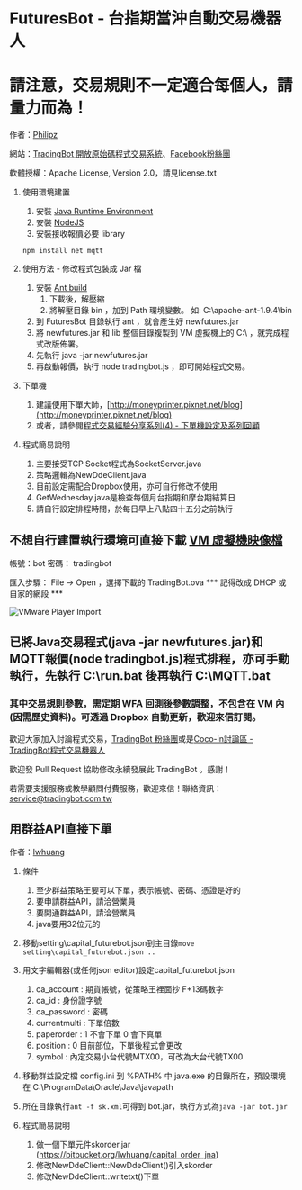 FuturesBot - 台指期當沖自動交易機器人
===========
# 請注意，交易規則不一定適合每個人，請量力而為！
作者：[Philipz](http://blog.everfine.com.tw/)

網站：[TradingBot 開放原始碼程式交易系統](http://www.tradingbot.com.tw/)、[Facebook粉絲團](http://www.facebook.com/tradingbot)

軟體授權：Apache License, Version 2.0，請見license.txt

1. 使用環境建置

    1. 安裝 [Java Runtime Environment](https://java.com/zh_TW/download/manual_java7.jsp)
    2. 安裝 [NodeJS](http://nodejs.org/download/)
    3. 安裝接收報價必要 library
    ```
    npm install net mqtt
    ```

2. 使用方法 - 修改程式包裝成 Jar 檔

    1. 安裝 [Ant build](http://ant.apache.org/)
        1. 下載後，解壓縮
        2. 將解壓目錄 bin ，加到 Path 環境變數。 如: C:\apache-ant-1.9.4\bin
    2. 到 FuturesBot 目錄執行 ant ，就會產生好 newfutures.jar
    3. 將 newfutures.jar 和 lib 整個目錄複製到 VM 虛擬機上的 C:\ ，就完成程式改版佈署。
    4. 先執行 java -jar newfutures.jar
    5. 再啟動報價，執行 node tradingbot.js ，即可開始程式交易。

3. 下單機

    1. 建議使用下單大師，[http://moneyprinter.pixnet.net/blog](http://moneyprinter.pixnet.net/blog)
    2. 或者，請參閱[程式交易經驗分享系列(4) - 下單機設定及系列回顧](https://blog.everfine.com.tw/4/)

4. 程式簡易說明

    1. 主要接受TCP Socket程式為SocketServer.java
    2. 策略邏輯為NewDdeClient.java
    3. 目前設定需配合Dropbox使用，亦可自行修改不使用
    4. GetWednesday.java是檢查每個月台指期和摩台期結算日
    5. 請自行設定排程時間，於每日早上八點四十五分之前執行

## 不想自行建置執行環境可直接下載 [VM 虛擬機映像檔](https://mega.co.nz/#!cVBFWbya!SQYisDMn7dSv-KvNUNoOR_gqKQv_udxI1LObM0fGXvk)
帳號：bot 密碼： tradingbot

匯入步驟： File -> Open ，選擇下載的 TradingBot.ova *** 記得改成 DHCP 或自家的網段 ***

![VMware Player Import](https://cloud.githubusercontent.com/assets/664465/5545133/aca0c798-8b54-11e4-9ec3-e37a00759574.png "VMware Player Import")
## 已將Java交易程式(java -jar newfutures.jar)和MQTT報價(node tradingbot.js)程式排程，亦可手動執行，先執行 C:\\run.bat 後再執行 C:\\MQTT.bat

### 其中交易規則參數，需定期 WFA 回測後參數調整，不包含在 VM 內(因需歷史資料)。可透過 Dropbox 自動更新，歡迎來信訂閱。

歡迎大家加入討論程式交易，[TradingBot 粉絲團](http://www.facebook.com/tradingbot)或是[Coco-in討論區 - TradingBot程式交易機器人](http://www.coco-in.net/forum-140-1.html)

歡迎發 Pull Request 協助修改永續發展此 TradingBot 。感謝！

若需要支援服務或教學顧問付費服務，歡迎來信！聯絡資訊：[service@tradingbot.com.tw](service@tradingbot.com.tw)

## 用群益API直接下單 ##

作者：[lwhuang](http://www.coco-in.net/space-uid-9256.html)

1. 條件

    1. 至少群益策略王要可以下單，表示帳號、密碼、憑證是好的
	3. 要申請群益API，請洽營業員
	2. 要開通群益API，請洽營業員
	3. java要用32位元的

2. 移動setting\capital_futurebot.json到主目錄`move setting\capital_futurebot.json ..`

3. 用文字編輯器(或任何json editor)設定capital_futurebot.json

    1. ca_account : 期貨帳號，從策略王裡面抄 F+13碼數字
	2. ca_id : 身份證字號
	3. ca_password : 密碼
	4. currentmulti : 下單倍數
	5. paperorder : 1 不會下單 0 會下真單
	6. position : 0 目前部位，下單後程式會更改
	7. symbol : 內定交易小台代號MTX00，可改為大台代號TX00
	
4. 移動群益設定檔 config.ini 到 %PATH% 中 java.exe 的目錄所在，預設環境在 C:\ProgramData\Oracle\Java\javapath

5. 所在目錄執行``ant -f sk.xml``可得到 bot.jar，執行方式為``java -jar bot.jar``

6. 程式簡易說明

	1. 做一個下單元件skorder.jar (https://bitbucket.org/lwhuang/capital_order_jna)
	2. 修改NewDdeClient::NewDdeClient()引入skorder
	3. 修改NewDdeClient::writetxt()下單
